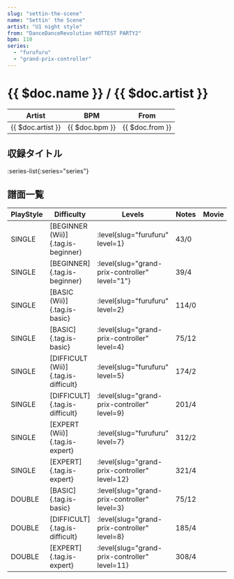 ```yaml
---
slug: "settin-the-scene"
name: "Settin' the Scene"
artist: "U1 night style"
from: "DanceDanceRevolution HOTTEST PARTY2"
bpm: 110
series:
  - "furufuru"
  - "grand-prix-controller"
---
```


# {{ $doc.name }} / {{ $doc.artist }}

|Artist|BPM|From|
|------|---|----|
|{{ $doc.artist }}|{{ $doc.bpm }}|{{ $doc.from }}|

## 収録タイトル

:series-list{:series="series"}

## 譜面一覧

|PlayStyle|Difficulty|Levels|Notes|Movie|
|---------|----------|------|-----|-----|
|SINGLE|[BEGINNER (Wii)]{.tag.is-beginner}|<div class="field is-grouped is-grouped-multiline"> :level{slug="furufuru" level=1}</div>|43/0||
|SINGLE|[BEGINNER]{.tag.is-beginner}|<div class="field is-grouped is-grouped-multiline"> :level{slug="grand-prix-controller" level="1"}</div>|39/4||
|SINGLE|[BASIC (Wii)]{.tag.is-basic}|<div class="field is-grouped is-grouped-multiline"> :level{slug="furufuru" level=2}</div>|114/0||
|SINGLE|[BASIC]{.tag.is-basic}|<div class="field is-grouped is-grouped-multiline"> :level{slug="grand-prix-controller" level=4}</div>|75/12||
|SINGLE|[DIFFICULT (Wii)]{.tag.is-difficult}|<div class="field is-grouped is-grouped-multiline"> :level{slug="furufuru" level=5}</div>|174/2||
|SINGLE|[DIFFICULT]{.tag.is-difficult}|<div class="field is-grouped is-grouped-multiline"> :level{slug="grand-prix-controller" level=9}</div>|201/4||
|SINGLE|[EXPERT (Wii)]{.tag.is-expert}|<div class="field is-grouped is-grouped-multiline"> :level{slug="furufuru" level=7}</div>|312/2||
|SINGLE|[EXPERT]{.tag.is-expert}|<div class="field is-grouped is-grouped-multiline"> :level{slug="grand-prix-controller" level=12}</div>|321/4||
|DOUBLE|[BASIC]{.tag.is-basic}|<div class="field is-grouped is-grouped-multiline"> :level{slug="grand-prix-controller" level=3}</div>|75/12||
|DOUBLE|[DIFFICULT]{.tag.is-difficult}|<div class="field is-grouped is-grouped-multiline"> :level{slug="grand-prix-controller" level=8}</div>|185/4||
|DOUBLE|[EXPERT]{.tag.is-expert}|<div class="field is-grouped is-grouped-multiline"> :level{slug="grand-prix-controller" level=11}</div>|308/4||
